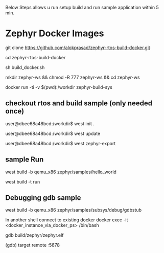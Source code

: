 Below Steps allows u run setup build and run sample application within 5 min.

# Zephyr Docker Images
git clone https://github.com/alokprasad/zephyr-rtos-build-docker.git

cd zephyr-rtos-build-docker

sh build_docker.sh

mkdir zephyr-ws && chmod -R 777 zephyr-ws && cd zephyr-ws

docker run -ti -v $(pwd):/workdir zephyr-build-sys

## checkout rtos and build sample (only needed once)

user@dbee68a48bcd:/workdir$ west init .

user@dbee68a48bcd:/workdir$ west update

user@dbee68a48bcd:/workdir$ west zephyr-export

## sample Run


west build -b qemu_x86 zephyr/samples/hello_world

west build -t run

## Debugging gdb sample

west build -b qemu_x86 zephyr/samples/subsys/debug/gdbstub

In another shell connect to existing docker 
  docker exec -it  <docker_instance_via_docker_ps>  /bin/bash 
  
  gdb build/zephyr/zephyr.elf
  
  (gdb) target remote :5678  
